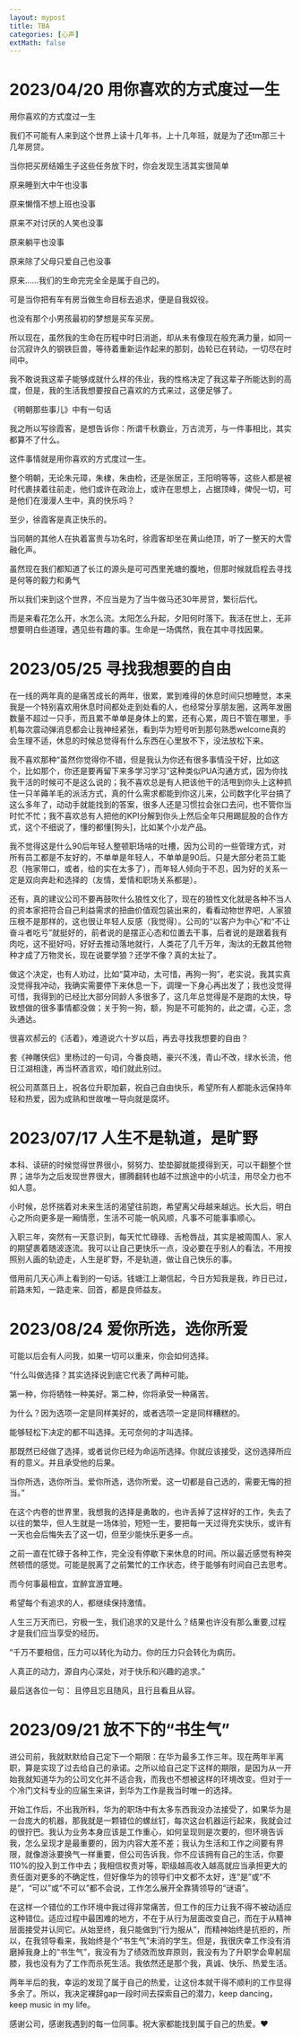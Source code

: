 ```yaml
---
layout: mypost
title: TBA
categories: [心声]
extMath: false
---
```





# 2023/04/20 用你喜欢的方式度过一生

用你喜欢的方式度过一生

我们不可能有人来到这个世界上读十几年书，上十几年班，就是为了还tm那三十几年房贷。

当你把买房结婚生子这些任务放下时，你会发现生活其实很简单

原来睡到大中午也没事

原来懒惰不想上班也没事

原来不对讨厌的人笑也没事

原来躺平也没事

原来除了父母只爱自己也没事

原来……我们的生命完完全全是属于自己的。

可是当你把有车有房当做生命目标去追求，便是自我奴役。

也没有那个小男孩最初的梦想是买车买房。

所以现在，虽然我的生命在历程中时日消逝，却从未有像现在般充满力量，如同一台沉寂许久的钢铁巨兽，等待着重新运作起来的那刻，齿轮已在转动，一切尽在时间中。

我不敢说我这辈子能够成就什么样的伟业，我的性格决定了我这辈子所能达到的高度，但是，我的生活我想要按自己喜欢的方式来过，这便足够了。

《明朝那些事儿》中有一句话

我之所以写徐霞客，是想告诉你：所谓千秋霸业，万古流芳，与一件事相比，其实都算不了什么。

这件事情就是用你喜欢的方式度过一生。

整个明朝，无论朱元璋，朱棣，朱由检，还是张居正，王阳明等等，这些人都是被时代裹挟着往前走，他们或许在政治上，或许在思想上，占据顶峰，俾倪一切，可是他们在漫漫人生中，真的快乐吗？

至少，徐霞客是真正快乐的。

当同朝的其他人在执着富贵与功名时，徐霞客却坐在黄山绝顶，听了一整天的大雪融化声。

虽然现在我们都知道了长江的源头是可可西里羌塘的腹地，但那时候就启程去寻找是何等的毅力和勇气

所以我们来到这个世界，不应当是为了当牛做马还30年房贷，繁衍后代。

而是来看花怎么开，水怎么流。太阳怎么升起，夕阳何时落下。我活在世上，无非想要明白些道理，遇见些有趣的事。生命是一场偶然，我在其中寻找因果。






# 2023/05/25 寻找我想要的自由

在一线的两年真的是痛苦成长的两年，很累，累到难得的休息时间只想睡觉，本来我是一个特别喜欢用休息时间都处走到处看的人，也经常分享朋友圈，这两年发圈数量不超过一只手，而且累不单单是身体上的累，还有心累，周日不管在哪里，手机每次震动弹消息都会让我神经紧张，看到华为短号听到那句熟悉welcome真的会生理不适，休息的时候总觉得有什么东西在心里放不下，没法放松下来。


我不喜欢那种“虽然你觉得你不错，但是我认为你还有很多事情没干好，比如这个，比如那个，你还是要再留下来多学习学习”这种类似PUA沟通方式，因为你找我干活的时候可不是这么说的；我不喜欢总是有人把该他干的活甩到你头上这种抓住一只羊薅羊毛的派活方式，真的什么需求都能到你这儿来，公司数字化平台搞了这么多年了，动动手就能找到的答案，很多人还是习惯拉会张口去问，也不管你当时忙不忙；我不喜欢总有人把他的KPI分解到你头上然后全年只用踢屁股的合作方式，这个不细说了，懂的都懂[狗头]，比如某个小龙产品。
 

我不觉得这是什么90后年轻人整顿职场啥的吐槽，因为公司的一些管理方式，对所有员工都是不友好的，不单单是年轻人，不单单是90后。只是大部分老员工能忍（拖家带口，或者，给的实在太多了），而年轻人倾向于不忍，因为好的关系一定是双向奔赴和选择的（友情，爱情和职场关系都是）。


还有，真的建议公司不要再鼓吹什么狼性文化了，现在的狼性文化就是各种不当人的资本家把符合自己利益需求的扭曲价值观包装出来的，看看动物世界吧，人家狼压根不是那样的，这也很让年轻人反感（我觉得）。公司的“以客户为中心”和“不让奋斗者吃亏”就挺好的，前者说的是摆正心态和位置去干事，后者说的是跟着我有肉吃，这不挺好吗，好好去推动落地就行，人类花了几千万年，淘汰的无数其他物种才成了万物灵长，现在说要学狼？还学不像？真的太扯了。

 
做这个决定，也有人劝过，比如“莫冲动，太可惜，再狗一狗”，老实说，我其实真没觉得我冲动，我确实需要停下来休息一下，调理一下身心再出发了；我也没觉得可惜，我得到的已经比大部分同龄人多很多了，这几年总觉得是不是跑的太快，导致想做的很多事情都没做；关于狗一狗，额，狗是不可能狗的，此之谓，心正，念头通达。


很喜欢郝云的《活着》，难道说六十岁以后，再去寻找我想要的自由？

 

套《神雕侠侣》里杨过的一句词，今番良晤，豪兴不浅，青山不改，绿水长流，他日江湖相逢，再当杯酒言欢，咱们就此别过。

 
祝公司蒸蒸日上，祝各位升职加薪，祝自己自由快乐，希望所有人都能永远保持年轻和热爱，因为成熟和世故唯一导向就是腐坏。






# 2023/07/17 人生不是轨道，是旷野

本科、读研的时候觉得世界很小，努努力、垫垫脚就能摸得到天，可以干翻整个世界；进华为之后发现世界很大，挪腾翻转也越不过旅途中的小坑洼，用尽全力也不如人意。

小时候，总怀揣着对未来生活的渴望往前跑，希望离父母越来越远。长大后，明白心之所向更多是一厢情愿，生活不可能一帆风顺，凡事不可能事事顺心。

入职三年，突然有一天意识到，每天忙忙碌碌、舌枪唇战，其实是被周围人、家人的期望裹着随波逐流。我可以让自己更快乐一点，没必要在乎别人的看法，不用按照别人画的轨迹走，人生是旷野，不是轨道，做让自己快乐的事。

借用前几天心声上看到的一句话。钱塘江上潮信起，今日方知我是我，昨日已过，前路未知，一路走来、回首，都是良师益友。







# 2023/08/24 爱你所选，选你所爱


可能以后会有人问我，如果一切可以重来，你会如何选择。

“什么叫做选择？其实选择说到底它代表了两种可能。

第一种，你将牺牲一种美好。第二种，你将承受一种痛苦。

为什么？因为选项一定是同样美好的，或者选项一定是同样糟糕的。

能够轻松下决定的都不叫选择。无可奈何的才叫选择。

那既然已经做了选择，或者说你已经为命运所选择。你就应该接受，这份选择所应有的意义。并且承受他的后果。

当你所选，选你所当。爱你所选，选你所爱。这一切都是自己选的，需要无悔的担当。”

 

在这个内卷的世界里，我想我的选择是勇敢的，也许丢掉了这样好的工作，失去了以往的繁华，但人生就是一场体验，短短一生，要把每一天过得充实快乐，或许有一天也会后悔失去了这一切，但至少能快乐更多一点。


之前一直在忙碌于各种工作，完全没有停歇下来休息的时间。所以最近感觉有种突然顿悟的感觉。可能是脱离了之前繁忙的工作状态，终于能够有时间自己去思考。

而今何事最相宜，宜醉宜游宜睡。

 

希望每个有追求的人，都继续保持激情。

人生三万天而已，穷极一生，我们追求的又是什么？结果也许没有那么重要,过程才是我们应当享受的经历。

 

“千万不要相信，压力可以转化为动力。你的压力只会转化为病历。

人真正的动力，源自内心深处，对于快乐和兴趣的追求。”

最后送各位一句： 且停且忘且随风，且行且看且从容。



# 2023/09/21 放不下的“书生气”

进公司前，我就默默给自己定下一个期限：在华为最多工作三年。现在两年半离职，算是实现了过去给自己的承诺。之所以给自己定下这样的期限，是因为从一开始我就知道华为的公司文化并不适合我，而我也不想被这样的环境改变。但对于一个冷门文科专业的应届生来讲，到华为工作是我当时唯一的选择。

 

开始工作后，不出我所料，华为的职场中有太多东西我没办法接受了，如果华为是一台庞大的机器，那我就是一颗错位的螺丝钉，每次这台机器运行起来，我就会过的很拧巴。我认为业务本身应该是工作重心，如何呈现则是次要的，但环境告诉我，怎么呈现才是最重要的，因为内容大差不差；我认为生活和工作之间要有界限，就像游泳要换气一样重要，但公司告诉我，你不应该拥有自己的生活，你要110%的投入到工作中去；我相信权责对等，职级越高收入越高就应当承担更大的责任面对更多的不确定性，但好像华为的领导们中文都不太好，连“是”或“不是”，“可以”或“不可以”都不会说，工作怎么展开全靠猜领导的“谜语”。

 

在这样一个错位的工作环境中我过得非常痛苦，但工作的压力让我不得不被动适应这种错位。适应过程中最困难的地方，不在于从行为层面改变自己，而在于从精神层面接受并认同它。从始至终，我只能做到“行为服从”，而精神始终是抗拒的，所以，在我领导看来，我始终是个“书生气”未消的学生。但是，我很庆幸工作没有消磨掉我身上的“书生气”，我没有为了绩效而放弃原则，我没有为了升职学会卑躬屈膝，我也没有为了工作而杀死生活。我依然还是那个我，真诚、快乐、热爱生活。

 

两年半后的我，幸运的发现了属于自己的热爱，让这份本就干得不顺利的工作显得多余了。所以，我决定裸辞gap一段时间去探索自己的潜力，keep dancing，keep music in my life。

 

感谢公司，感谢我遇到的每一位同事。祝大家都能找到属于自己的热爱。❤
